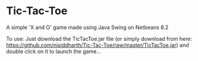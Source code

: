 # Tic-Tac-Toe
A simple 'X and O' game made using Java Swing on Netbeans 8.2


To use:
    Just download the TicTacToe.jar file (or simply download from here: https://github.com/nisiddharth/Tic-Tac-Toe/raw/master/TicTacToe.jar) and double click on it to launch the game...
